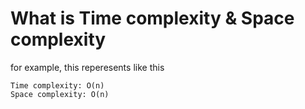 # What is Time complexity & Space complexity

for example, this reperesents like this
```
Time complexity: O(n)
Space complexity: O(n)
```